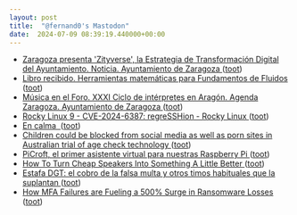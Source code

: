 ```yaml
---
layout: post
title:  "@fernand0's Mastodon"
date:  2024-07-09 08:39:19.440000+00:00
---
```

*  [Zaragoza presenta  'Zityverse', la Estrategia de Transformación Digital del Ayuntamiento. Noticia. Ayuntamiento de Zaragoza ](https://www.zaragoza.es/sede/servicio/noticia/33291) ([toot](https://mastodon.social/@fernand0/112755629059838276))
*  [Libro recibido. Herramientas matemáticas para Fundamentos de Fluidos ](https://fotografiasenmovimiento.wordpress.com/2024/07/09/libro-recibido-herramientas-matematicas-para-fundamentos-de-fluidos) ([toot](https://mastodon.social/@fernand0/112755573180251013))
*  [Música en el Foro. XXXI Ciclo de intérpretes en Aragón. Agenda Zaragoza. Ayuntamiento de Zaragoza ](https://www.zaragoza.es/sede/servicio/cultura/evento/programa/152) ([toot](https://mastodon.social/@fernand0/112753909973679618))
*  [Rocky Linux 9 - CVE-2024-6387: regreSSHion - Rocky Linux ](https://rockylinux.org/news/2024-07-01-openssh-sigalrm-regressio) ([toot](https://mastodon.social/@fernand0/112752121372996443))
*  [En calma  ](https://avecesunafoto.wordpress.com/2024/07/08/en-calma) ([toot](https://mastodon.social/@fernand0/112752103595907282))
*  [Children could be blocked from social media as well as porn sites in Australian trial of age check technology ](https://www.theguardian.com/australia-news/article/2024/jul/02/social-media-porn-site-ban-australia-trial-age-assuranc) ([toot](https://mastodon.social/@fernand0/112751761311898989))
*  [PiCroft, el primer asistente virtual para nuestras Raspberry Pi ](https://descubrearduino.com/asistente-virtual) ([toot](https://mastodon.social/@fernand0/112751582903683238))
*  [How To Turn Cheap Speakers Into Something A Little Better ](https://hackaday.com/2024/07/05/how-to-turn-cheap-speakers-into-something-a-little-better) ([toot](https://mastodon.social/@fernand0/112751369559709019))
*  [Estafa DGT: el cobro de la falsa multa y otros timos habituales que la suplantan ](https://www.genbeta.com/a-fondo/estafa-dgt-cobro-falsa-multa-otros-timos-habituales-que-suplanta) ([toot](https://mastodon.social/@fernand0/112750578328646661))
*  [How MFA Failures are Fueling a 500% Surge in Ransomware Losses ](https://thehackernews.com/2024/07/how-mfa-failures-are-fueling-500-surge.htm) ([toot](https://mastodon.social/@fernand0/112750393458900039))
